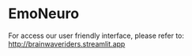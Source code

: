 # EmoNeuro


For access our user friendly interface, please refer to:
http://brainwaveriders.streamlit.app
